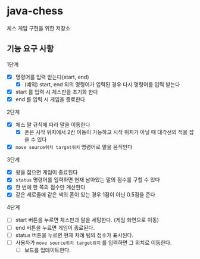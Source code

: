 # java-chess
체스 게임 구현을 위한 저장소

## 기능 요구 사항

1단계
 - [x] 명령어를 입력 받는다(start, end)
    - [x] (예외) start, end 외의 명령어가 입력된 경우 다시 명령어를 입력 받는다
 - [x] start 를 입력 시 체스판을 초기화 한다
 - [x] end 를 입력 시 게임을 종료한다
 
 2단계
 - [x] 체스 말 규칙에 따라 말을 이동한다
    - [x] 폰은 시작 위치에서 2칸 이동이 가능하고 시작 위치가 아닐 때 대각선의 적을 잡을 수 있다
 - [x] `move source위치 target위치` 명령어로 말을 움직인다
 
 3단계
 - [x] 왕을 잡으면 게임이 종료된다
 - [x] `status` 명령어를 입력하면 현재 남아있는 말의 점수를 구할 수 있다
 - [x] 한 번에 한 쪽의 점수만 계산한다
 - [x] 같은 세로줄에 같은 색의 폰이 있는 경우 1점이 아닌 0.5점을 준다
 
 4단계
 - [ ] start 버튼을 누르면 체스판과 말을 세팅한다. (게임 화면으로 이동)
 - [ ] end 버튼을 누르면 게임이 종료된다.
 - [ ] status 버튼을 누르면 현재 차례 팀의 점수가 표시된다.
 - [ ] 사용자가 `move source위치 target위치` 를 입력하면 그 위치로 이동한다.
    - [ ] 보드를 업데이트한다.